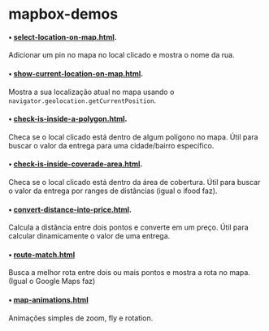 # mapbox-demos

#### • [select-location-on-map.html](https://iagobruno.github.io/mapbox-demos/select-location-on-map.html).

Adicionar um pin no mapa no local clicado e mostra o nome da rua.

#### • [show-current-location-on-map.html](https://iagobruno.github.io/mapbox-demos/show-current-location-on-map.html).

Mostra a sua localização atual no mapa usando o `navigator.geolocation.getCurrentPosition`.

#### • [check-is-inside-a-polygon.html](https://iagobruno.github.io/mapbox-demos/check-is-inside-a-polygon.html).

Checa se o local clicado está dentro de algum polígono no mapa. Útil para buscar o valor da entrega para uma cidade/bairro específico.

#### • [check-is-inside-coverade-area.html](https://iagobruno.github.io/mapbox-demos/check-is-inside-coverade-area.html).

Checa se o local clicado está dentro da área de cobertura. Útil para buscar o valor da entrega por ranges de distâncias (igual o ifood faz).

#### • [convert-distance-into-price.html](https://iagobruno.github.io/mapbox-demos/convert-distance-into-price.html).

Calcula a distância entre dois pontos e converte em um preço. Útil para calcular dinamicamente o valor de uma entrega.

#### • [route-match.html](https://iagobruno.github.io/mapbox-demos/route-match.html)

Busca a melhor rota entre dois ou mais pontos e mostra a rota no mapa. (Igual o Google Maps faz)

#### • [map-animations.html](https://iagobruno.github.io/mapbox-demos/map-animations.html)

Animações simples de zoom, fly e rotation.
